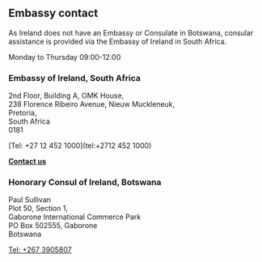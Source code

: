 ## Embassy contact

As Ireland does not have an Embassy or Consulate in Botswana, consular assistance is provided via the Embassy of Ireland in South Africa.

Monday to Thursday 09:00-12:00

### Embassy of Ireland, South Africa

2nd Floor, Building A, OMK House,   
238 Florence Ribeiro Avenue, Nieuw Muckleneuk,   
Pretoria,   
South Africa   
0181

[Tel: +27 12 452 1000](tel:+2712 452 1000)

[**Contact us**](/en/southafrica/pretoria/contact/)

### Honorary Consul of Ireland, Botswana

Paul Sullivan   
Plot 50, Section 1,   
Gaborone International Commerce Park   
PO Box 502555, Gaborone   
Botswana

[Tel: +267 3905807](tel:+2673905807)
